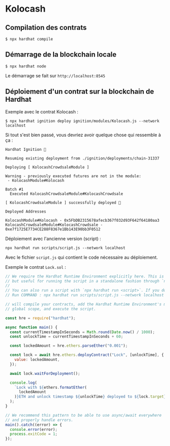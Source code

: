 # Kolocash

## Compilation des contrats

```shell
$ npx hardhat compile
```

## Démarrage de la blockchain locale

```shell
$ npx hardhat node
```

Le démarrage se fait sur `http://localhost:8545`

## Déploiement d'un contrat sur la blockchain de Hardhat

Exemple avec le contrat Kolocash :

```shell
$ npx hardhat ignition deploy ignition/modules/Kolocash.js --network localhost
```

Si tout s'est bien passé, vous devriez avoir quelque chose qui ressemble à ça :

```shell
Hardhat Ignition 🚀

Resuming existing deployment from ./ignition/deployments/chain-31337

Deploying [ KolocashCrowdsaleModule ]

Warning - previously executed futures are not in the module:
 - KolocashModule#Kolocash

Batch #1
  Executed KolocashCrowdsaleModule#KolocashCrowdsale

[ KolocashCrowdsaleModule ] successfully deployed 🚀

Deployed Addresses

KolocashModule#Kolocash - 0x5FbDB2315678afecb367f032d93F642f64180aa3
KolocashCrowdsaleModule#KolocashCrowdsale - 0xe7f1725E7734CE288F8367e1Bb143E90bb3F0512
```

Déploiement avec l'ancienne version (script) :

```shell
npx hardhat run scripts/script.js --network localhost
```

Avec le fichier `script.js` qui contient le code nécessaire au déploiement.

Exemple le contrat `Lock.sol` :

```javascript
// We require the Hardhat Runtime Environment explicitly here. This is optional
// but useful for running the script in a standalone fashion through `node <script>`.
//
// You can also run a script with `npx hardhat run <script>`. If you do that, Hardhat
// Run COMMAND : npx hardhat run scripts/script.js --network localhost

// will compile your contracts, add the Hardhat Runtime Environment's members to the
// global scope, and execute the script.

const hre = require("hardhat");

async function main() {
  const currentTimestampInSeconds = Math.round(Date.now() / 1000);
  const unlockTime = currentTimestampInSeconds + 60;

  const lockedAmount = hre.ethers.parseEther("0.001");

  const lock = await hre.ethers.deployContract("Lock", [unlockTime], {
    value: lockedAmount,
  });

  await lock.waitForDeployment();

  console.log(
    `Lock with ${ethers.formatEther(
      lockedAmount
    )}ETH and unlock timestamp ${unlockTime} deployed to ${lock.target}`
  );
}

// We recommend this pattern to be able to use async/await everywhere
// and properly handle errors.
main().catch((error) => {
  console.error(error);
  process.exitCode = 1;
});
```

